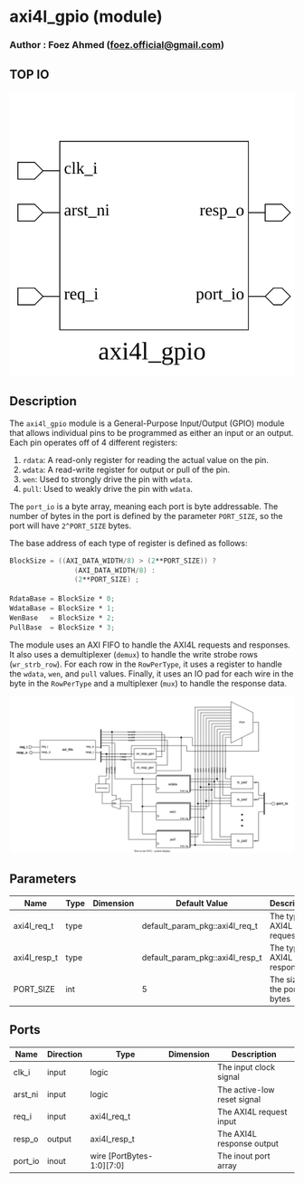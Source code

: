 # axi4l_gpio (module)

### Author : Foez Ahmed (foez.official@gmail.com)

## TOP IO
<img src="./axi4l_gpio_top.svg">

## Description

The `axi4l_gpio` module is a General-Purpose Input/Output (GPIO) module that allows individual pins
to be programmed as either an input or an output. Each pin operates off of 4 different registers:

1. `rdata`: A read-only register for reading the actual value on the pin.
2. `wdata`: A read-write register for output or pull of the pin.
3. `wen`: Used to strongly drive the pin with `wdata`.
4. `pull`: Used to weakly drive the pin with `wdata`.

The `port_io` is a byte array, meaning each port is byte addressable. The number of bytes in the
port is defined by the parameter `PORT_SIZE`, so the port will have `2^PORT_SIZE` bytes.

The base address of each type of register is defined as follows:

```verilog
BlockSize = ((AXI_DATA_WIDTH/8) > (2**PORT_SIZE)) ?
                (AXI_DATA_WIDTH/8) :
                (2**PORT_SIZE) ;

RdataBase = BlockSize * 0;
WdataBase = BlockSize * 1;
WenBase   = BlockSize * 2;
PullBase  = BlockSize * 3;
```
The module uses an AXI FIFO to handle the AXI4L requests and responses. It also uses a demultiplexer
(`demux`) to handle the write strobe rows (`wr_strb_row`). For each row in the `RowPerType`, it uses
a register to handle the `wdata`, `wen`, and `pull` values. Finally, it uses an IO pad for each wire
in the byte in the `RowPerType` and a multiplexer (`mux`) to handle the response data.

<img src="./axi4l_gpio_des.svg">

## Parameters
|Name|Type|Dimension|Default Value|Description|
|-|-|-|-|-|
|axi4l_req_t|type||default_param_pkg::axi4l_req_t| The type of AXI4L request|
|axi4l_resp_t|type||default_param_pkg::axi4l_resp_t| The type of AXI4L response|
|PORT_SIZE|int||5| The size of the port in bytes|

## Ports
|Name|Direction|Type|Dimension|Description|
|-|-|-|-|-|
|clk_i|input|logic||The input clock signal|
|arst_ni|input|logic||The active-low reset signal|
|req_i|input|axi4l_req_t||The AXI4L request input|
|resp_o|output|axi4l_resp_t||The AXI4L response output|
|port_io|inout|wire [PortBytes-1:0][7:0]||The inout port array|
